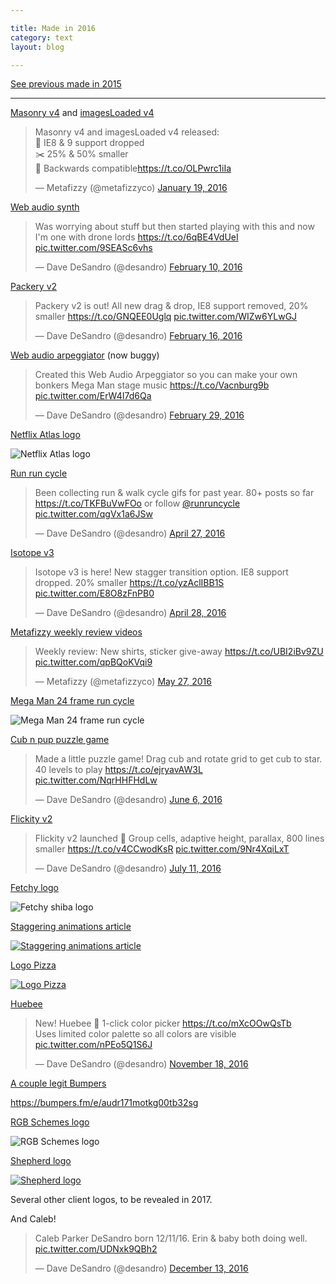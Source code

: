 ```yaml
---

title: Made in 2016
category: text
layout: blog

---
```


[See previous made in 2015](/2015/made-in-2015)

---

[Masonry v4](http://masonry.desandro.com) and [imagesLoaded v4](http://imagesloaded.desandro.com)

<blockquote class="twitter-tweet" data-lang="en"><p lang="en" dir="ltr">Masonry v4 and imagesLoaded v4 released:<br>🔵 IE8 &amp; 9 support dropped<br>✂️ 25% &amp; 50% smaller<br>🔌 Backwards compatible<a href="https://t.co/OLPwrc1iIa">https://t.co/OLPwrc1iIa</a></p>&mdash; Metafizzy (@metafizzyco) <a href="https://twitter.com/metafizzyco/status/689516679601246208">January 19, 2016</a></blockquote>

[Web audio synth](http://codepen.io/desandro/pen/xZmROR)

<blockquote class="twitter-video" data-lang="en"><p lang="en" dir="ltr">Was worrying about stuff but then started playing with this and now I&#39;m one with drone lords <a href="https://t.co/6qBE4VdUeI">https://t.co/6qBE4VdUeI</a> <a href="https://t.co/9SEASc6vhs">pic.twitter.com/9SEASc6vhs</a></p>&mdash; Dave DeSandro (@desandro) <a href="https://twitter.com/desandro/status/697478069871751169">February 10, 2016</a></blockquote>

[Packery v2](http://packery.metafizzy.co)

<blockquote class="twitter-tweet" data-lang="en"><p lang="en" dir="ltr">Packery v2 is out! All new drag &amp; drop, IE8 support removed, 20% smaller <a href="https://t.co/GNQEE0Uglq">https://t.co/GNQEE0Uglq</a> <a href="https://t.co/WIZw6YLwGJ">pic.twitter.com/WIZw6YLwGJ</a></p>&mdash; Dave DeSandro (@desandro) <a href="https://twitter.com/desandro/status/699617795529535488">February 16, 2016</a></blockquote>

[Web audio arpeggiator](http://arpeggiator.desandro.com/) (now buggy)

<blockquote class="twitter-tweet" data-lang="en"><p lang="en" dir="ltr">Created this Web Audio Arpeggiator so you can make your own bonkers Mega Man stage music <a href="https://t.co/Vacnburg9b">https://t.co/Vacnburg9b</a> <a href="https://t.co/ErW4I7d6Qa">pic.twitter.com/ErW4I7d6Qa</a></p>&mdash; Dave DeSandro (@desandro) <a href="https://twitter.com/desandro/status/704319182763073536">February 29, 2016</a></blockquote>

[Netflix Atlas logo](http://metafizzy.co/blog/netflix-atlas-logo/)

![Netflix Atlas logo](http://i.imgur.com/yMlGAuD.png)

[Run run cycle](http://runruncycle.tumblr.com)

<blockquote class="twitter-tweet" data-lang="en"><p lang="en" dir="ltr">Been collecting run &amp; walk cycle gifs for past year. 80+ posts so far <a href="https://t.co/TKFBuVwFOo">https://t.co/TKFBuVwFOo</a> or follow <a href="https://twitter.com/runruncycle">@runruncycle</a> <a href="https://t.co/qgVx1a6JSw">pic.twitter.com/qgVx1a6JSw</a></p>&mdash; Dave DeSandro (@desandro) <a href="https://twitter.com/desandro/status/725354335488585729">April 27, 2016</a></blockquote>

[Isotope v3](http://isotope.metafizzy.co)

<blockquote class="twitter-tweet" data-lang="en"><p lang="en" dir="ltr">Isotope v3 is here! New stagger transition option. IE8 support dropped. 20% smaller <a href="https://t.co/yzAclIBB1S">https://t.co/yzAclIBB1S</a> <a href="https://t.co/E8O8zFnPB0">pic.twitter.com/E8O8zFnPB0</a></p>&mdash; Dave DeSandro (@desandro) <a href="https://twitter.com/desandro/status/725686041034764288">April 28, 2016</a></blockquote>

[Metafizzy weekly review videos](https://twitter.com/metafizzyco/timelines/709726229876875264)

<blockquote class="twitter-tweet" data-lang="en"><p lang="en" dir="ltr">Weekly review: New shirts, sticker give-away <a href="https://t.co/UBI2iBv9ZU">https://t.co/UBI2iBv9ZU</a> <a href="https://t.co/qpBQoKVqi9">pic.twitter.com/qpBQoKVqi9</a></p>&mdash; Metafizzy (@metafizzyco) <a href="https://twitter.com/metafizzyco/status/736219141451841536">May 27, 2016</a></blockquote>

[Mega Man 24 frame run cycle](https://twitter.com/desandro/status/731123115577638912) 

![Mega Man 24 frame run cycle](http://i.imgur.com/PT3bMt4.gif)

[Cub n pup puzzle game](http://cubnpup.com)

<blockquote class="twitter-tweet" data-lang="en"><p lang="en" dir="ltr">Made a little puzzle game! Drag cub and rotate grid to get cub to star. 40 levels to play <a href="https://t.co/ejryavAW3L">https://t.co/ejryavAW3L</a> <a href="https://t.co/NqrHHFHdLw">pic.twitter.com/NqrHHFHdLw</a></p>&mdash; Dave DeSandro (@desandro) <a href="https://twitter.com/desandro/status/739788602385805316">June 6, 2016</a></blockquote>

[Flickity v2](http://flickity.metafizzy.co)

<blockquote class="twitter-tweet" data-lang="en"><p lang="en" dir="ltr">Flickity v2 launched 🚀 Group cells, adaptive height, parallax, 800 lines smaller <a href="https://t.co/v4CCwodKsR">https://t.co/v4CCwodKsR</a> <a href="https://t.co/9Nr4XqiLxT">pic.twitter.com/9Nr4XqiLxT</a></p>&mdash; Dave DeSandro (@desandro) <a href="https://twitter.com/desandro/status/752516887750201345">July 11, 2016</a></blockquote>

[Fetchy logo](http://metafizzy.co/blog/fetchy-shiba-logo/)

![Fetchy shiba logo](http://i.imgur.com/zwxfN0H.png)

[Staggering animations article](https://css-tricks.com/staggering-animations/)

[![Staggering animations article](http://i.imgur.com/YgOcPy3.jpg)](https://css-tricks.com/staggering-animations/)

[Logo Pizza](http://logo.pizza)

[![Logo Pizza](http://i.imgur.com/u40AMfs.png)](http://logo.pizza)

[Huebee](http://huebee.buzz)

<blockquote class="twitter-tweet" data-lang="en"><p lang="en" dir="ltr">New! Huebee 🐝 1-click color picker <a href="https://t.co/mXcOOwQsTb">https://t.co/mXcOOwQsTb</a><br>Uses limited color palette so all colors are visible <a href="https://t.co/nPEo5Q1S6J">pic.twitter.com/nPEo5Q1S6J</a></p>&mdash; Dave DeSandro (@desandro) <a href="https://twitter.com/desandro/status/799618183284097024">November 18, 2016</a></blockquote>

[A couple legit Bumpers](https://bumpers.fm/u/athvc89tha7000vttnug)

<a class="embedly-card" href="https://bumpers.fm/e/audr171motkg00tb32sg">https://bumpers.fm/e/audr171motkg00tb32sg</a>
<script async src="//cdn.embedly.com/widgets/platform.js" charset="UTF-8"></script>

[RGB Schemes logo](http://metafizzy.co/blog/rgb-schemes-logo/)

![RGB Schemes logo](http://i.imgur.com/5sjqPUj.gif)

[Shepherd logo](http://metafizzy.co/blog/shepherd-logo/)

[![Shepherd logo](http://i.imgur.com/e0Y9rfd.png)](http://metafizzy.co/blog/shepherd-logo/)

Several other client logos, to be revealed in 2017.

And Caleb!

<blockquote class="twitter-tweet" data-lang="en"><p lang="en" dir="ltr">Caleb Parker DeSandro born 12/11/16. Erin &amp; baby both doing well. <a href="https://t.co/UDNxk9QBh2">pic.twitter.com/UDNxk9QBh2</a></p>&mdash; Dave DeSandro (@desandro) <a href="https://twitter.com/desandro/status/808723702640689152">December 13, 2016</a></blockquote>

<script async src="//platform.twitter.com/widgets.js" charset="utf-8"></script>
